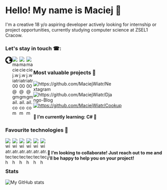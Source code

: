 # Hello! My name is Maciej 👋

I'm a creative 18 y/o aspiring developer actively looking for internship or project opportunities, currently studying computer science at ZSEL1 Cracow.

### Let's stay in touch ☎:
[<img align="left" alt="wiatr.tech" width="22px" src="https://raw.githubusercontent.com/iconic/open-iconic/master/svg/globe.svg" />](https://wiatr.tech)
[<img align="left" alt="maciej.wiatr00@gmail.com" width="22px" src="https://cdn.jsdelivr.net/npm/simple-icons@v3/icons/gmail.svg" />](mailto:maciej.wiatr00@gmail.com)
[<img align="left" alt="maciej.wiatr00@gmail.com" width="22px" src="https://cdn.jsdelivr.net/npm/simple-icons@v3/icons/linkedin.svg" />](https://www.linkedin.com/in/maciej-wiatr/)
[<img align="left" alt="maciej.wiatr00@gmail.com" width="22px" src="https://cdn.jsdelivr.net/npm/simple-icons@v3/icons/twitter.svg" />](https://twitter.com/maciej_wiatr)
<br/>
### Most valuable projects 📝
[<img align="left" alt="https://github.com/MaciejWiatr/Nextagram" width="250px" src="https://i.imgur.com/LCA9r8D.png" />](https://github.com/MaciejWiatr/Nextagram)
[<img align="left" alt="https://github.com/MaciejWiatr/Django-Blog" width="250px" src="https://i.imgur.com/Trpp9m4.png" />](https://github.com/MaciejWiatr/Django-Blog)
[<img alt="https://github.com/MaciejWiatr/Cookup" width="250px" src="https://i.imgur.com/2MMirw6.png" />](https://github.com/MaciejWiatr/Cookup)
<br/>
#### 🌱 I’m currently learning: C# 🚀
### Favourite technologies 💝
<img align="left" alt="wiatr.tech" width="22px" src="https://cdn.jsdelivr.net/npm/simple-icons@3.4.1/icons/react.svg" />
<img align="left" alt="wiatr.tech" width="22px" src="https://cdn.jsdelivr.net/npm/simple-icons@3.4.1/icons/django.svg" />
<img align="left" alt="wiatr.tech" width="22px" src="https://cdn.jsdelivr.net/npm/simple-icons@3.4.1/icons/python.svg" />
<img align="left" alt="wiatr.tech" width="22px" src="https://cdn.jsdelivr.net/npm/simple-icons@3.4.1/icons/javascript.svg" />
<img align="left" alt="wiatr.tech" width="22px" src="https://cdn.jsdelivr.net/npm/simple-icons@3.4.1/icons/redux.svg" />
<img align="left" alt="wiatr.tech" width="22px" src="https://cdn.jsdelivr.net/npm/simple-icons@3.4.1/icons/next-dot-js.svg" />
<br />


#### 👯 I’m looking to collaborate! Just reach out to me and i'll be happy to help you on your project!
<!--
- 🔭 I’m currently working on ...


- 🤔 I’m looking for help with ...
-->
### Stats
<img align="left" alt="My GitHub stats" src="https://github-readme-stats.vercel.app/api?username=MaciejWiatr&count_private=true" />
<br /><br />
<!--
**MaciejWiatr/MaciejWiatr** is a ✨ _special_ ✨ repository because its `README.md` (this file) appears on your GitHub profile.

Here are some ideas to get you started:


- 💬 Ask me about ...
- 📫 How to reach me: ...
- 😄 Pronouns: ...
- ⚡ Fun fact: ...
-->
